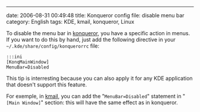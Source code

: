 ---
date: 2006-08-31 00:49:48
title: Konqueror config file: disable menu bar
category: English
tags: KDE, kmail, konqueror, Linux

To disable the menu bar in [konqueror](http://www.konqueror.org), you have a specific action in menus. If you want to do this by hand, just add the following directive in your `~/.kde/share/config/konquerorrc` file:

    :::ini
    [KonqMainWindow]
    MenuBar=Disabled

This tip is interresting because you can also apply it for any KDE application that doesn't support this feature.

For exemple, in [kmail](http://kmail.kde.org), you can add the "`MenuBar=Disabled`" statement in "`[Main Window]`" section: this will have the same effect as in konqueror.
